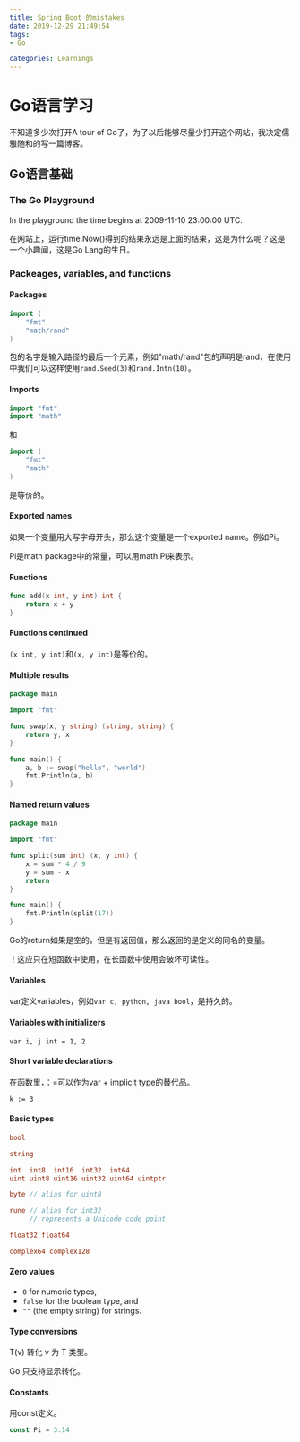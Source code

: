 ```yaml
---
title: Spring Boot 的mistakes
date: 2019-12-29 21:49:54
tags: 
- Go

categories: Learnings
---
```


# Go语言学习

不知道多少次打开A tour of Go了，为了以后能够尽量少打开这个网站，我决定儒雅随和的写一篇博客。

## Go语言基础

### The Go Playground

In the playground the time begins at 2009-11-10 23:00:00 UTC.

在网站上，运行time.Now()得到的结果永远是上面的结果，这是为什么呢？这是一个小趣闻，这是Go Lang的生日。

### Packeages, variables, and functions

#### Packages

```go
import (
	"fmt"
	"math/rand"
)
```

包的名字是输入路径的最后一个元素，例如"math/rand"包的声明是rand，在使用中我们可以这样使用`rand.Seed(3)`和`rand.Intn(10)`。

#### Imports

```go
import "fmt"
import "math"
```

和

```go
import (
	"fmt"
	"math"	
)
```

是等价的。

#### Exported names

如果一个变量用大写字母开头，那么这个变量是一个exported name。例如Pi。

Pi是math package中的常量，可以用math.Pi来表示。

#### Functions

```go
func add(x int, y int) int {
	return x + y
}
```

#### Functions continued

`(x int, y int)`和`(x, y int)`是等价的。

#### Multiple results

```go
package main

import "fmt"

func swap(x, y string) (string, string) {
	return y, x
}

func main() {
	a, b := swap("hello", "world")
	fmt.Println(a, b)
}
```

#### Named return values

```go
package main

import "fmt"

func split(sum int) (x, y int) {
	x = sum * 4 / 9
	y = sum - x
	return
}

func main() {
	fmt.Println(split(17))
}
```

Go的return如果是空的，但是有返回值，那么返回的是定义的同名的变量。

！这应只在短函数中使用，在长函数中使用会破坏可读性。

#### Variables

var定义variables，例如`var c, python, java bool`，是持久的。

#### Variables with initializers

`var i, j int = 1, 2`

#### Short variable declarations

在函数里，：=可以作为var + implicit type的替代品。

`k := 3`

#### Basic types

```go
bool

string

int  int8  int16  int32  int64
uint uint8 uint16 uint32 uint64 uintptr

byte // alias for uint8

rune // alias for int32
     // represents a Unicode code point

float32 float64

complex64 complex128
```

#### Zero values

- `0` for numeric types,
- `false` for the boolean type, and
- `""` (the empty string) for strings.

#### Type conversions

T(v) 转化 v 为 T 类型。

Go 只支持显示转化。

#### Constants

用const定义。

```go
const Pi = 3.14
```

